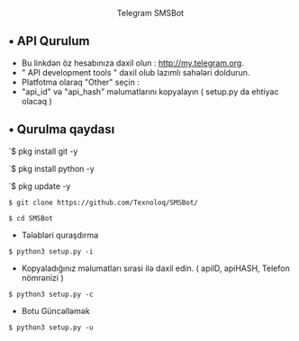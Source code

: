 <p align="center">
  Telegram SMSBot 
</p>

## • API Qurulum
* Bu linkdən öz hesabınıza daxil olun : http://my.telegram.org.
* " API development tools " daxil olub lazımlı sahələri doldurun. 
* Platfotma olaraq "Other" seçin :
*  "api_id" və "api_hash" məlumatlarını kopyalayın ( setup.py da ehtiyac olacaq )

## • Qurulma qaydası

`$ pkg install git -y

`$ pkg install python -y

`$ pkg update -y

`$ git clone https://github.com/Texnoloq/SMSBot/ `

`$ cd SMSBot`


* Tələbləri quraşdırma

`$ python3 setup.py -i`

* Kopyaladığınız məlumatları sırasi ilə daxil edin. ( apiID, apiHASH, Telefon nömrənizi )

`$ python3 setup.py -c `

*  Botu Güncəlləmək

`$ python3 setup.py -u`

